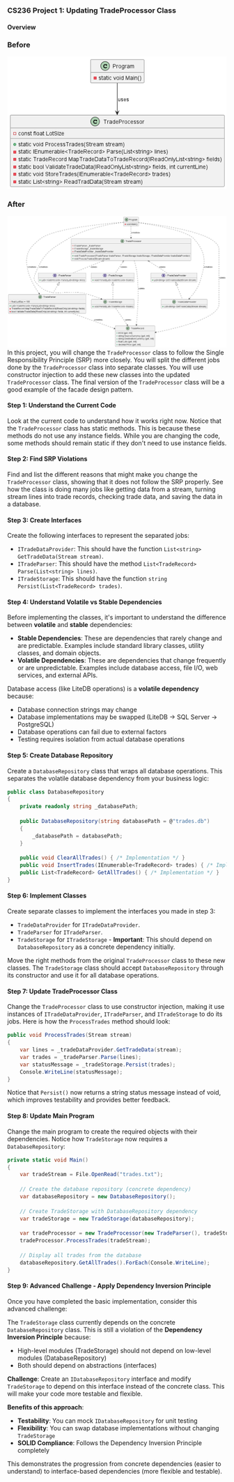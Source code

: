 ﻿### CS236 Project 1: Updating TradeProcessor Class

#### Overview
### Before
![Before](solid-project-1/Before.png)
### After
![After](solid-project-1/After.png)
In this project, you will change the `TradeProcessor` class to follow the Single Responsibility Principle (SRP) more closely. You will split the different jobs done by the `TradeProcessor` class into separate classes. You will use constructor injection to add these new classes into the updated `TradeProcessor` class. The final version of the `TradeProcessor` class will be a good example of the facade design pattern.


#### Step 1: Understand the Current Code

Look at the current code to understand how it works right now. Notice that the `TradeProcessor` class has static methods. This is because these methods do not use any instance fields. While you are changing the code, some methods should remain static if they don't need to use instance fields.

#### Step 2: Find SRP Violations

Find and list the different reasons that might make you change the `TradeProcessor` class, showing that it does not follow the SRP properly. See how the class is doing many jobs like getting data from a stream, turning stream lines into trade records, checking trade data, and saving the data in a database.

#### Step 3: Create Interfaces

Create the following interfaces to represent the separated jobs:

- `ITradeDataProvider`: This should have the function `List<string> GetTradeData(Stream stream)`.
- `ITradeParser`: This should have the method `List<TradeRecord> Parse(List<string> lines)`.
- `ITradeStorage`: This should have the function `string Persist(List<TradeRecord> trades)`.

#### Step 4: Understand Volatile vs Stable Dependencies

Before implementing the classes, it's important to understand the difference between **volatile** and **stable** dependencies:

- **Stable Dependencies**: These are dependencies that rarely change and are predictable. Examples include standard library classes, utility classes, and domain objects.
- **Volatile Dependencies**: These are dependencies that change frequently or are unpredictable. Examples include database access, file I/O, web services, and external APIs.

Database access (like LiteDB operations) is a **volatile dependency** because:
- Database connection strings may change
- Database implementations may be swapped (LiteDB → SQL Server → PostgreSQL)
- Database operations can fail due to external factors
- Testing requires isolation from actual database operations

#### Step 5: Create Database Repository

Create a `DatabaseRepository` class that wraps all database operations. This separates the volatile database dependency from your business logic:

```csharp
public class DatabaseRepository
{
    private readonly string _databasePath;

    public DatabaseRepository(string databasePath = @"trades.db")
    {
        _databasePath = databasePath;
    }

    public void ClearAllTrades() { /* Implementation */ }
    public void InsertTrades(IEnumerable<TradeRecord> trades) { /* Implementation */ }
    public List<TradeRecord> GetAllTrades() { /* Implementation */ }
}
```

#### Step 6: Implement Classes

Create separate classes to implement the interfaces you made in step 3:

- `TradeDataProvider` for `ITradeDataProvider`.
- `TradeParser` for `ITradeParser`.
- `TradeStorage` for `ITradeStorage` - **Important**: This should depend on `DatabaseRepository` as a concrete dependency initially.

Move the right methods from the original `TradeProcessor` class to these new classes. The `TradeStorage` class should accept `DatabaseRepository` through its constructor and use it for all database operations.

#### Step 7: Update TradeProcessor Class

Change the `TradeProcessor` class to use constructor injection, making it use instances of `ITradeDataProvider`, `ITradeParser`, and `ITradeStorage` to do its jobs. Here is how the `ProcessTrades` method should look:

```csharp
public void ProcessTrades(Stream stream)
{
    var lines = _tradeDataProvider.GetTradeData(stream);
    var trades = _tradeParser.Parse(lines);
    var statusMessage = _tradeStorage.Persist(trades);
    Console.WriteLine(statusMessage);
}
```

Notice that `Persist()` now returns a string status message instead of void, which improves testability and provides better feedback.

#### Step 8: Update Main Program

Change the main program to create the required objects with their dependencies. Notice how `TradeStorage` now requires a `DatabaseRepository`:

```csharp
private static void Main()
{
    var tradeStream = File.OpenRead("trades.txt");

    // Create the database repository (concrete dependency)
    var databaseRepository = new DatabaseRepository();

    // Create TradeStorage with DatabaseRepository dependency
    var tradeStorage = new TradeStorage(databaseRepository);

    var tradeProcessor = new TradeProcessor(new TradeParser(), tradeStorage, new TradeDataProvider());
    tradeProcessor.ProcessTrades(tradeStream);

    // Display all trades from the database
    databaseRepository.GetAllTrades().ForEach(Console.WriteLine);
}
```

#### Step 9: Advanced Challenge - Apply Dependency Inversion Principle

Once you have completed the basic implementation, consider this advanced challenge:

The `TradeStorage` class currently depends on the concrete `DatabaseRepository` class. This is still a violation of the **Dependency Inversion Principle** because:

- High-level modules (TradeStorage) should not depend on low-level modules (DatabaseRepository)
- Both should depend on abstractions (interfaces)

**Challenge**: Create an `IDatabaseRepository` interface and modify `TradeStorage` to depend on this interface instead of the concrete class. This will make your code more testable and flexible.

**Benefits of this approach**:

- **Testability**: You can mock `IDatabaseRepository` for unit testing
- **Flexibility**: You can swap database implementations without changing `TradeStorage`
- **SOLID Compliance**: Follows the Dependency Inversion Principle completely

This demonstrates the progression from concrete dependencies (easier to understand) to interface-based dependencies (more flexible and testable).
